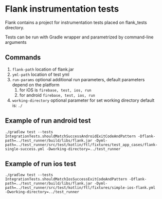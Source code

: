 # Flank instrumentation tests

Flank contains a project for instrumentation tests placed on flank_tests directory.

Tests can be run with Gradle wrapper and parametrized by command-line arguments

## Commands

1. ```flank-path```  location of flank.jar
2. ```yml-path``` location of test yml
3. ```run-params``` optional additional run parameters, default parameters depend on the platform
   1. for iOS is ```firebase, test, ios, run```
   2. for android ```firebase, test, ios, run```
4. ```working-directory``` optional parameter for set working directory default is: ```./```

## Example of run android test

```./gradlew test --tests IntegrationTests.shouldMatchSuccessAndroidExitCodeAndPattern -Dflank-path=../test_runner/build/libs/flank.jar -Dyml-path=../test_runner/src/test/kotlin/ftl/fixtures/test_app_cases/flank-single-success.yml -Dworking-directory=../test_runner```

## Example of run ios test

```./gradlew test --tests IntegrationTests.shouldMatchIosSuccessExitCodeAndPattern -Dflank-path=../test_runner/build/libs/flank.jar -Dyml-path=../test_runner/src/test/kotlin/ftl/fixtures/simple-ios-flank.yml -Dworking-directory=../test_runner```

